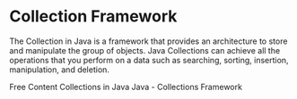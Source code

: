 # Collection Framework

The Collection in Java is a framework that provides an architecture to store and manipulate the group of objects. Java Collections can achieve all the operations that you perform on a data such as searching, sorting, insertion, manipulation, and deletion.

<ResourceGroupTitle>Free Content</ResourceGroupTitle>
<BadgeLink colorScheme='yellow' badgeText='Read' href='https://www.javatpoint.com/collections-in-java'>Collections in Java</BadgeLink>
<BadgeLink colorScheme='yellow' badgeText='Read' href='https://www.tutorialspoint.com/java/java_collections.htm'>Java - Collections Framework</BadgeLink>
